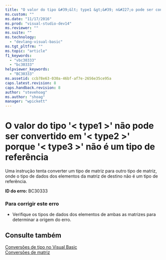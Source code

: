 ```yaml
---
title: "O valor do tipo &#39;&lt; type1 &gt;&#39; n&#227;o pode ser convertido em &#39;&lt; type2 &gt;&#39; porque &#39;&lt; type3 &gt;&#39; n&#227;o &#233; um tipo de refer&#234;ncia | Microsoft Docs"
ms.custom: ""
ms.date: "11/17/2016"
ms.prod: "visual-studio-dev14"
ms.reviewer: ""
ms.suite: ""
ms.technology: 
  - "devlang-visual-basic"
ms.tgt_pltfrm: ""
ms.topic: "article"
f1_keywords: 
  - "vbc30333"
  - "bc30333"
helpviewer_keywords: 
  - "BC30333"
ms.assetid: ccb78e63-030a-46bf-af7e-2656e35ce95a
caps.latest.revision: 8
caps.handback.revision: 8
author: "stevehoag"
ms.author: "shoag"
manager: "wpickett"
---
```

# O valor do tipo &#39;&lt; type1 &gt;&#39; n&#227;o pode ser convertido em &#39;&lt; type2 &gt;&#39; porque &#39;&lt; type3 &gt;&#39; n&#227;o &#233; um tipo de refer&#234;ncia
Uma instrução tenta converter um tipo de matriz para outro tipo de matriz, onde o tipo de dados dos elementos da matriz de destino não é um tipo de referência.  
  
 **ID do erro:** BC30333  
  
### Para corrigir este erro  
  
-   Verifique os tipos de dados dos elementos de ambas as matrizes para determinar a origem do erro.  
  
## Consulte também  
 [Conversões de tipo no Visual Basic](../../visual-basic/programming-guide/language-features/data-types/type-conversions.md)   
 [Conversões de matriz](../../visual-basic/programming-guide/language-features/data-types/array-conversions.md)